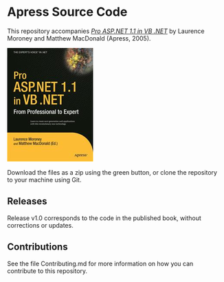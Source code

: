 # Apress Source Code

This repository accompanies [*Pro ASP.NET 1.1 in VB .NET*](http://www.apress.com/9781590593523) by Laurence Moroney and Matthew MacDonald (Apress, 2005).

![Cover image](9781590593523.jpg)

Download the files as a zip using the green button, or clone the repository to your machine using Git.

## Releases

Release v1.0 corresponds to the code in the published book, without corrections or updates.

## Contributions

See the file Contributing.md for more information on how you can contribute to this repository.
